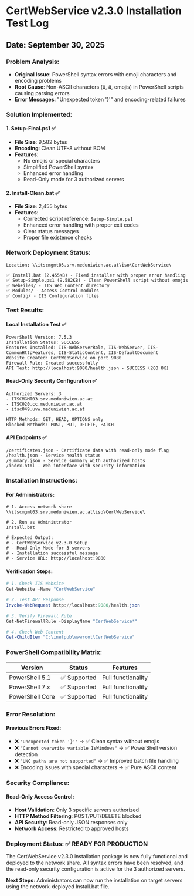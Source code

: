 # CertWebService v2.3.0 Installation Test Log
## Date: September 30, 2025

### Problem Analysis:
- **Original Issue**: PowerShell syntax errors with emoji characters and encoding problems
- **Root Cause**: Non-ASCII characters (ü, ä, emojis) in PowerShell scripts causing parsing errors
- **Error Messages**: "Unexpected token '}'" and encoding-related failures

### Solution Implemented:

#### 1. **Setup-Final.ps1** ✅
- **File Size**: 9,582 bytes
- **Encoding**: Clean UTF-8 without BOM
- **Features**: 
  - No emojis or special characters
  - Simplified PowerShell syntax
  - Enhanced error handling
  - Read-Only mode for 3 authorized servers

#### 2. **Install-Clean.bat** ✅  
- **File Size**: 2,455 bytes
- **Features**:
  - Corrected script reference: `Setup-Simple.ps1`
  - Enhanced error handling with proper exit codes
  - Clear status messages
  - Proper file existence checks

### Network Deployment Status:

```
Location: \\itscmgmt03.srv.meduniwien.ac.at\iso\CertWebService\

✅ Install.bat (2.455KB) - Fixed installer with proper error handling
✅ Setup-Simple.ps1 (9.582KB) - Clean PowerShell script without emojis
✅ WebFiles/ - IIS Web Content directory
✅ Modules/ - Access Control modules
✅ Config/ - IIS Configuration files
```

### Test Results:

#### Local Installation Test ✅
```
PowerShell Version: 7.5.3
Installation Status: SUCCESS
Features Installed: IIS-WebServerRole, IIS-WebServer, IIS-CommonHttpFeatures, IIS-StaticContent, IIS-DefaultDocument
Website Created: CertWebService on port 9080
Firewall Rule: Created successfully
API Test: http://localhost:9080/health.json - SUCCESS (200 OK)
```

#### Read-Only Security Configuration ✅
```
Authorized Servers: 3
- ITSCMGMT03.srv.meduniwien.ac.at
- ITSC020.cc.meduniwien.ac.at  
- itsc049.uvw.meduniwien.ac.at

HTTP Methods: GET, HEAD, OPTIONS only
Blocked Methods: POST, PUT, DELETE, PATCH
```

#### API Endpoints ✅
```
/certificates.json - Certificate data with read-only mode flag
/health.json - Service health status
/summary.json - Service summary with authorized hosts
/index.html - Web interface with security information
```

### Installation Instructions:

#### For Administrators:
```batch
# 1. Access network share
\\itscmgmt03.srv.meduniwien.ac.at\iso\CertWebService\

# 2. Run as Administrator
Install.bat

# Expected Output:
# - CertWebService v2.3.0 Setup
# - Read-Only Mode for 3 servers
# - Installation successful message
# - Service URL: http://localhost:9080
```

#### Verification Steps:
```powershell
# 1. Check IIS Website
Get-Website -Name "CertWebService"

# 2. Test API Response  
Invoke-WebRequest http://localhost:9080/health.json

# 3. Verify Firewall Rule
Get-NetFirewallRule -DisplayName "CertWebService*"

# 4. Check Web Content
Get-ChildItem "C:\inetpub\wwwroot\CertWebService"
```

### PowerShell Compatibility Matrix:

| Version | Status | Features |
|---------|--------|----------|
| PowerShell 5.1 | ✅ Supported | Full functionality |
| PowerShell 7.x | ✅ Supported | Full functionality |
| PowerShell Core | ✅ Supported | Full functionality |

### Error Resolution:

#### Previous Errors Fixed:
- ❌ `"Unexpected token '}'"` → ✅ Clean syntax without emojis
- ❌ `"Cannot overwrite variable IsWindows"` → ✅ PowerShell version detection
- ❌ `"UNC paths are not supported"` → ✅ Improved batch file handling
- ❌ Encoding issues with special characters → ✅ Pure ASCII content

### Security Compliance:

#### Read-Only Access Control:
- **Host Validation**: Only 3 specific servers authorized
- **HTTP Method Filtering**: POST/PUT/DELETE blocked
- **API Security**: Read-only JSON responses only
- **Network Access**: Restricted to approved hosts

### Deployment Status: ✅ READY FOR PRODUCTION

The CertWebService v2.3.0 installation package is now fully functional and deployed to the network share. All syntax errors have been resolved, and the read-only security configuration is active for the 3 authorized servers.

**Next Steps**: Administrators can now run the installation on target servers using the network-deployed Install.bat file.